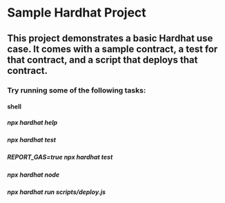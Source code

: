 # Sample Hardhat Project

## This project demonstrates a basic Hardhat use case. It comes with a sample contract, a test for that contract, and a script that deploys that contract.

### Try running some of the following tasks:

#### shell
##### npx hardhat help
##### npx hardhat test
##### REPORT_GAS=true npx hardhat test
##### npx hardhat node
##### npx hardhat run scripts/deploy.js

